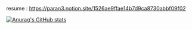<!---
paran3/paran3 is a ✨ special ✨ repository because its `README.md` (this file) appears on your GitHub profile.
You can click the Preview link to take a look at your changes.
--->

resume : https://paran3.notion.site/1526ae9ffae14b7d9ca8730abbf09f02

[![Anurag's GitHub stats](https://github-readme-stats.vercel.app/api?username=paran3&theme=dracula)](https://github.com/anuraghazra/github-readme-stats)

